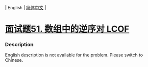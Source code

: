 | English | [简体中文](README.md) |

# [面试题51. 数组中的逆序对  LCOF](https://leetcode-cn.com/problems/shu-zu-zhong-de-ni-xu-dui-lcof)
 ### Description
English description is not available for the problem. Please switch to Chinese.